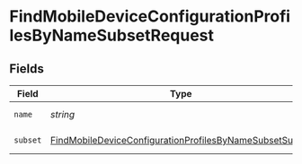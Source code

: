 # FindMobileDeviceConfigurationProfilesByNameSubsetRequest


## Fields

| Field                                                                                                                                         | Type                                                                                                                                          | Required                                                                                                                                      | Description                                                                                                                                   |
| --------------------------------------------------------------------------------------------------------------------------------------------- | --------------------------------------------------------------------------------------------------------------------------------------------- | --------------------------------------------------------------------------------------------------------------------------------------------- | --------------------------------------------------------------------------------------------------------------------------------------------- |
| `name`                                                                                                                                        | *string*                                                                                                                                      | :heavy_check_mark:                                                                                                                            | Name to filter by                                                                                                                             |
| `subset`                                                                                                                                      | [FindMobileDeviceConfigurationProfilesByNameSubsetSubset](../../models/operations/findmobiledeviceconfigurationprofilesbynamesubsetsubset.md) | :heavy_check_mark:                                                                                                                            | Subset to filter by                                                                                                                           |